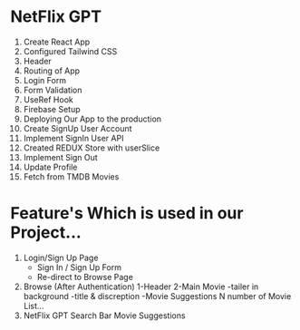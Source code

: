 # NetFlix GPT

1. Create React App
2. Configured Tailwind CSS
3. Header
4. Routing of App
5. Login Form
6. Form Validation
7. UseRef Hook
8. Firebase Setup
9. Deploying Our App to the production
10. Create SignUp User Account
11. Implement SignIn User API
12. Created REDUX Store with userSlice 
13. Implement Sign Out
14. Update Profile
15. Fetch from TMDB Movies


# Feature's Which is used in our Project...

1. Login/Sign Up Page
    - Sign In / Sign Up Form
    - Re-direct to Browse Page
2. Browse (After Authentication)
    1-Header
    2-Main Movie
        -tailer in background
        -title & discreption
        -Movie Suggestions
            N number of Movie List...
3. NetFlix GPT 
    Search Bar
    Movie Suggestions

